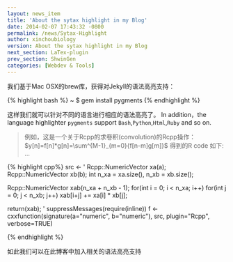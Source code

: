 ```yaml
---
layout: news_item
title: 'About the sytax highlight in my Blog'
date: 2014-02-07 17:43:32 -0800
permalink: /news/Sytax-Highlight
author: xinchoubiology
version: About the sytax highlight in my Blog
next_section: LaTex-plugin
prev_section: ShwinGen
categories: [Webdev & Tools]
---
```


我们基于Mac OSX的brew库，获得对Jekyll的语法高亮支持：

{% highlight bash %}
~ $ gem install pygments
{% endhighlight %}

<!-- more -->

这样我们就可以针对不同的语言进行相应的语法高亮了。
In addition，the language highlighter `pygments` support `Bash`,`Python`,`Html`,`Ruby` and so on.

> 例如，这是一个关于Rcpp的求卷积(convolution)的Rcpp操作：
	$y[n]=f[n]*g[n]=\sum^{M-1}_{m=0}{f[n-m]g[m]}$
	得到的R code 如下: ...

{% highlight cpp%}
src <- '
  Rcpp::NumericVector xa(a);
  Rcpp::NumericVector xb(b);
  int n_xa = xa.size(), n_xb = xb.size();
  
  Rcpp::NumericVector xab(n_xa + n_xb - 1);
  for(int i = 0; i < n_xa; i++)
    for(int j = 0; j < n_xb; j++)
      xab[i+j] += xa[i] * xb[j];
  
  return(xab); 
'
suppressMessages(require(inline))
f <- cxxfunction(signature(a="numeric", b="numeric"), src, plugin="Rcpp", verbose=TRUE)

{% endhighlight %}


如此我们可以在此博客中加入相关的语法高亮支持
